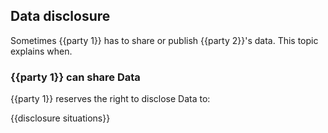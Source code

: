## Data disclosure

Sometimes {{party 1}} has to share or publish {{party 2}}'s data. This topic explains when.

### {{party 1}} can share Data

{{party 1}} reserves the right to disclose Data to:

{{disclosure situations}}
